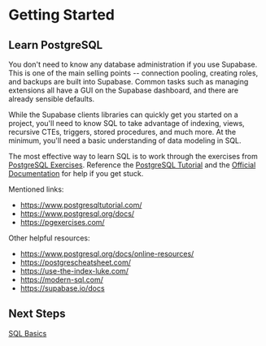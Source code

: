 # Getting Started

## Learn PostgreSQL

You don't need to know any database administration if you use Supabase. This is one of the main selling points -- connection pooling, creating roles, and backups are built into Supabase. Common tasks such as managing extensions all have a GUI on the Supabase dashboard, and there are already sensible defaults.

While the Supabase clients libraries can quickly get you started on a project, you'll need to know SQL to take advantage of indexing, views, recursive CTEs, triggers, stored procedures, and much more. At the minimum, you'll need a basic understanding of data modeling in SQL.

The most effective way to learn SQL is to work through the exercises from [PostgreSQL Exercises](https://pgexercises.com/gettingstarted.html). Reference the [PostgreSQL Tutorial](https://www.postgresqltutorial.com/) and the [Official Documentation](https://www.postgresql.org/docs/current/) for help if you get stuck.

Mentioned links:

- https://www.postgresqltutorial.com/
- https://www.postgresql.org/docs/
- https://pgexercises.com/

Other helpful resources:

- https://www.postgresql.org/docs/online-resources/
- https://postgrescheatsheet.com/
- https://use-the-index-luke.com/
- https://modern-sql.com/
- https://supabase.io/docs

## Next Steps

[SQL Basics](/docs/sql)
